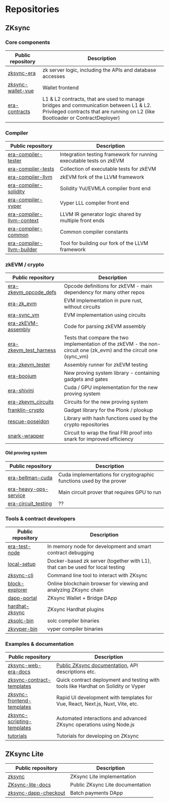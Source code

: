 # Repositories

## ZKsync

### Core components

| Public repository                                                     | Description                                                                                                                                                             |
| --------------------------------------------------------------------- | ----------------------------------------------------------------------------------------------------------------------------------------------------------------------- |
| [zksync-era](https://github.com/matter-labs/zksync-era)               | zk server logic, including the APIs and database accesses                                                                                                               |
| [zksync-wallet-vue](https://github.com/matter-labs/zksync-wallet-vue) | Wallet frontend                                                                                                                                                         |
| [era-contracts](https://github.com/matter-labs/era-contracts)         | L1 & L2 contracts, that are used to manage bridges and communication between L1 & L2. Privileged contracts that are running on L2 (like Bootloader or ContractDeployer) |

### Compiler

| Public repository                                                                     | Description                                                         |
| ------------------------------------------------------------------------------------- | ------------------------------------------------------------------- |
| [era-compiler-tester](https://github.com/matter-labs/era-compiler-tester)             | Integration testing framework for running executable tests on zkEVM |
| [era-compiler-tests](https://github.com/matter-labs/era-compiler-tests)               | Collection of executable tests for zkEVM                            |
| [era-compiler-llvm](https://github.com/matter-labs//era-compiler-llvm)                | zkEVM fork of the LLVM framework                                    |
| [era-compiler-solidity](https://github.com/matter-labs/era-compiler-solidity)         | Solidity Yul/EVMLA compiler front end                               |
| [era-compiler-vyper](https://github.com/matter-labs/era-compiler-vyper)               | Vyper LLL compiler front end                                        |
| [era-compiler-llvm-context](https://github.com/matter-labs/era-compiler-llvm-context) | LLVM IR generator logic shared by multiple front ends               |
| [era-compiler-common](https://github.com/matter-labs/era-compiler-common)             | Common compiler constants                                           |
| [era-compiler-llvm-builder](https://github.com/matter-labs/era-compiler-llvm-builder) | Tool for building our fork of the LLVM framework                    |

### zkEVM / crypto

| Public repository                                                               | Description                                                                                                         |
| ------------------------------------------------------------------------------- | ------------------------------------------------------------------------------------------------------------------- |
| [era-zkevm_opcode_defs](https://github.com/matter-labs/era-zkevm_opcode_defs)   | Opcode definitions for zkEVM - main dependency for many other repos                                                 |
| [era-zk_evm](https://github.com/matter-labs/era-zk_evm)                         | EVM implementation in pure rust, without circuits                                                                   |
| [era-sync_vm](https://github.com/matter-labs/era-sync_vm)                       | EVM implementation using circuits                                                                                   |
| [era-zkEVM-assembly](https://github.com/matter-labs/era-zkEVM-assembly)         | Code for parsing zkEVM assembly                                                                                     |
| [era-zkevm_test_harness](https://github.com/matter-labs/era-zkevm_test_harness) | Tests that compare the two implementation of the zkEVM - the non-circuit one (zk_evm) and the circuit one (sync_vm) |
| [era-zkevm_tester](https://github.com/matter-labs/era-zkevm_tester)             | Assembly runner for zkEVM testing                                                                                   |
| [era-boojum](https://github.com/matter-labs/era-boojum)                         | New proving system library - containing gadgets and gates                                                           |
| [era-shivini](https://github.com/matter-labs/era-shivini)                       | Cuda / GPU implementation for the new proving system                                                                |
| [era-zkevm_circuits](https://github.com/matter-labs/era-zkevm_circuits)         | Circuits for the new proving system                                                                                 |
| [franklin-crypto](https://github.com/matter-labs/franklin-crypto)               | Gadget library for the Plonk / plookup                                                                              |
| [rescue-poseidon](https://github.com/matter-labs/rescue-poseidon)               | Library with hash functions used by the crypto repositories                                                         |
| [snark-wrapper](https://github.com/matter-labs/snark-wrapper)                   | Circuit to wrap the final FRI proof into snark for improved efficiency                                              |

#### Old proving system

| Public repository                                                             | Description                                                         |
| ----------------------------------------------------------------------------- | ------------------------------------------------------------------- |
| [era-bellman-cuda](https://github.com/matter-labs/era-bellman-cuda)           | Cuda implementations for cryptographic functions used by the prover |
| [era-heavy-ops-service](https://github.com/matter-labs/era-heavy-ops-service) | Main circuit prover that requires GPU to run                        |
| [era-circuit_testing](https://github.com/matter-labs/era-circuit_testing)     | ??                                                                  |

### Tools & contract developers

| Public repository                                               | Description                                                                   |
| --------------------------------------------------------------- | ----------------------------------------------------------------------------- |
| [era-test-node](https://github.com/matter-labs/era-test-node)   | In memory node for development and smart contract debugging                   |
| [local-setup](https://github.com/matter-labs/local-setup)       | Docker-based zk server (together with L1), that can be used for local testing |
| [zksync-cli](https://github.com/matter-labs/zksync-cli)         | Command line tool to interact with ZKsync                                     |
| [block-explorer](https://github.com/matter-labs/block-explorer) | Online blockchain browser for viewing and analyzing ZKsync chain              |
| [dapp-portal](https://github.com/matter-labs/dapp-portal)       | ZKsync Wallet + Bridge DApp                                                   |
| [hardhat-zksync](https://github.com/matter-labs/hardhat-zksync) | ZKsync Hardhat plugins                                                        |
| [zksolc-bin](https://github.com/matter-labs/zksolc-bin)         | solc compiler binaries                                                        |
| [zkvyper-bin](https://github.com/matter-labs/zkvyper-bin)       | vyper compiler binaries                                                       |

### Examples & documentation

| Public repository                                                                       | Description                                                                        |
| --------------------------------------------------------------------------------------- | ---------------------------------------------------------------------------------- |
| [zksync-web-era-docs](https://github.com/matter-labs/zksync-docs)                       | [Public ZKsync documentation](https://docs.zksync.io), API descriptions etc.       |
| [zksync-contract-templates](https://github.com/matter-labs/zksync-contract-templates)   | Quick contract deployment and testing with tools like Hardhat on Solidity or Vyper |
| [zksync-frontend-templates](https://github.com/matter-labs/zksync-frontend-templates)   | Rapid UI development with templates for Vue, React, Next.js, Nuxt, Vite, etc.      |
| [zksync-scripting-templates](https://github.com/matter-labs/zksync-scripting-templates) | Automated interactions and advanced ZKsync operations using Node.js                |
| [tutorials](https://github.com/matter-labs/tutorials)                                   | Tutorials for developing on ZKsync                                                 |

## ZKsync Lite

| Public repository                                                           | Description                      |
| --------------------------------------------------------------------------- | -------------------------------- |
| [zksync](https://github.com/matter-labs/zksync)                             | ZKsync Lite implementation       |
| [ZKsync-lite-docs](https://github.com/matter-labs/zksync-lite-docs)         | Public ZKsync Lite documentation |
| [zksync-dapp-checkout](https://github.com/matter-labs/zksync-dapp-checkout) | Batch payments DApp              |
